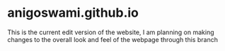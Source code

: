 # anigoswami.github.io

This is the current edit version of the website, I am planning on making changes to the overall look and feel of the webpage through this branch
